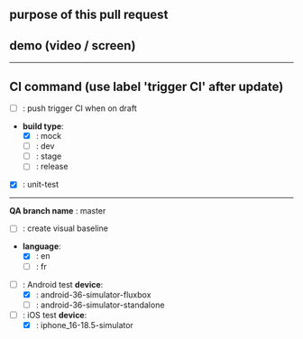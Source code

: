 
purpose of this pull request
---




demo (video / screen)
---




---
CI command (use label 'trigger CI' after update)
---
- [ ] : push trigger CI when on draft
- **build type**:
  - [x] : mock
  - [ ] : dev
  - [ ] : stage
  - [ ] : release
- [x] : unit-test
---
**QA branch name** : master
- [ ] : create visual baseline
- **language**:
  - [x] : en
  - [ ] : fr
- [ ] : Android test
  **device**:
  - [x] : android-36-simulator-fluxbox
  - [ ] : android-36-simulator-standalone
- [ ] : iOS test
  **device**:
  - [x] : iphone_16-18.5-simulator
